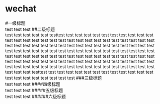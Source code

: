 # wechat
#一级标题  
test test test
##二级标题  
test test test
test test testtest test test
test test test
test test test
test test test
test test test
test test test
test test test
test test test
test test test
test test test
test test test
test test test
test test test
test test test
test test test
test test test
test test test
test test test
test test test
test test test
test test test
test test test
test test test
test test test
test test test
test test test
test test test
test test test
test test test
test test test
test test test
test test test
test test test
test test test
test test test
test test test
test test test
test test test
test test testtest test test
test test test
test test test
test test test
test test test
test test test
test test test
###三级标题  
test test test
####四级标题  
test test test
#####五级标题  
test test test
######六级标题  
